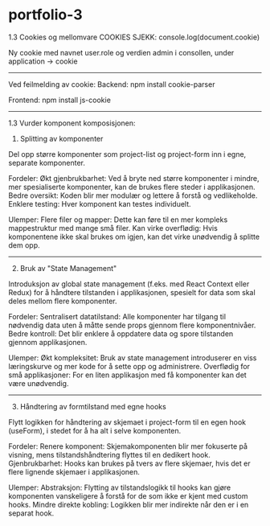 # portfolio-3

1.3 Cookies og mellomvare
COOKIES SJEKK: console.log(document.cookie)

Ny cookie med navnet user.role og verdien admin i consollen, under application -> cookie

--------------------------------------------------------------------------------------------------------------


Ved feilmelding av cookie:
Backend: npm install cookie-parser

Frontend: npm install js-cookie

--------------------------------------------------------------------------------------------------------------


1.3 Vurder komponent komposisjonen:


1. Splitting av komponenter

Del opp større komponenter som project-list og project-form inn i egne, separate komponenter.

Fordeler:
Økt gjenbrukbarhet: Ved å bryte ned større komponenter i mindre, mer spesialiserte komponenter, kan de brukes flere steder i applikasjonen.
Bedre oversikt: Koden blir mer modulær og lettere å forstå og vedlikeholde.
Enklere testing: Hver komponent kan testes individuelt.



Ulemper:
Flere filer og mapper: Dette kan føre til en mer kompleks mappestruktur med mange små filer.
Kan virke overflødig: Hvis komponentene ikke skal brukes om igjen, kan det virke unødvendig å splitte dem opp.

--------------------------------------------------------------------------------------------------------------

2. Bruk av "State Management"


Introduksjon av global state management (f.eks. med React Context eller Redux) for å håndtere tilstanden i applikasjonen, spesielt for data som skal deles mellom flere komponenter.

Fordeler:
Sentralisert datatilstand: Alle komponenter har tilgang til nødvendig data uten å måtte sende props gjennom flere komponentnivåer.
Bedre kontroll: Det blir enklere å oppdatere data og spore tilstanden gjennom applikasjonen.



Ulemper:
Økt kompleksitet: Bruk av state management introduserer en viss læringskurve og mer kode for å sette opp og administrere.
Overflødig for små applikasjoner: For en liten applikasjon med få komponenter kan det være unødvendig.

--------------------------------------------------------------------------------------------------------------

3. Håndtering av formtilstand med egne hooks

Flytt logikken for håndtering av skjemaet i project-form til en egen hook (useForm), i stedet for å ha alt i selve komponenten.

Fordeler:
Renere komponent: Skjemakomponenten blir mer fokuserte på visning, mens tilstandshåndtering flyttes til en dedikert hook.
Gjenbrukbarhet: Hooks kan brukes på tvers av flere skjemaer, hvis det er flere lignende skjemaer i applikasjonen.



Ulemper:
Abstraksjon: Flytting av tilstandslogikk til hooks kan gjøre komponenten vanskeligere å forstå for de som ikke er kjent med custom hooks.
Mindre direkte kobling: Logikken blir mer indirekte når den er i en separat hook.
